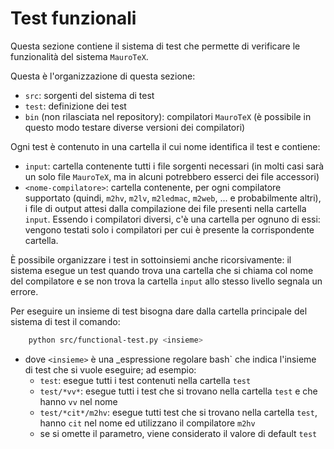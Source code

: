 # Test funzionali

Questa sezione contiene il sistema di test che permette di verificare le funzionalità del sistema `MauroTeX`.

Questa è l'organizzazione di questa sezione:

* `src`: sorgenti del sistema di test
* `test`: definizione dei test
* `bin` (non rilasciata nel repository): compilatori `MauroTeX` (è possibile in questo modo testare diverse versioni dei compilatori)

Ogni test è contenuto in una cartella il cui nome identifica il test e contiene:

* `input`: cartella contenente tutti i file sorgenti necessari (in molti casi sarà un solo file `MauroTeX`, ma in alcuni potrebbero esserci dei file accessori)
* `<nome-compilatore>`: cartella contenente,  per ogni compilatore supportato (quindi, `m2hv`, `m2lv`, `m2ledmac`, `m2web`, ... e probabilmente altri), i file di output attesi dalla compilazione dei file presenti nella cartella `input`. Essendo i compilatori diversi, c'è una cartella per ognuno di essi: vengono testati solo i compilatori per cui è presente la corrispondente cartella.

È possibile organizzare i test in sottoinsiemi anche ricorsivamente: il sistema esegue un test quando trova una cartella che si chiama col nome del compilatore e se non trova la cartella `input` allo stesso livello segnala un errore.

Per eseguire un insieme di test bisogna dare dalla cartella principale del sistema di test il comando:

```bash
    python src/functional-test.py <insieme>
```

* dove `<insieme>` è una _espressione regolare bash` che indica l'insieme di test che si vuole eseguire; ad esempio:
  * `test`: esegue tutti i test contenuti nella cartella `test`
  * `test/*vv*`: esegue tutti i test che si trovano nella cartella `test` e che hanno `vv` nel nome
  * `test/*cit*/m2hv`: esegue tutti test che si trovano nella cartella `test`, hanno `cit` nel nome ed utilizzano il compilatore `m2hv`
  * se si omette il parametro, viene considerato il valore di default `test`
